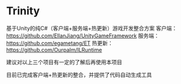 # Trinity
基于Unity的纯C#（客户端+服务端+热更新）游戏开发整合方案
客户端：https://github.com/EllanJiang/UnityGameFramework 
服务端：https://github.com/egametang/ET
热更新：https://github.com/Ourpalm/ILRuntime

建议对以上三个项目有一定的了解后再使用本项目

目前已完成客户端+热更新的整合，并提供了代码自动生成工具
